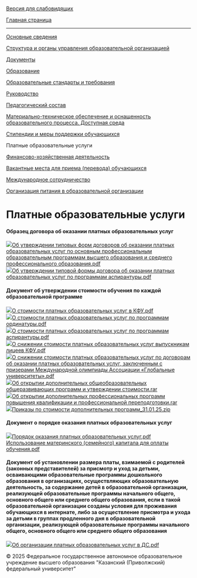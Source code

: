 [Версия для слабовидящих](javascript:chovz\(\))

[Главная страница](/)

* * *

[Основные сведения](/sveden/common/)

[Структура и органы управления образовательной организацией](/sveden/struct/)

[Документы](/sveden/document/)

[Образование](/sveden/education/)

[Образовательные стандарты и требования](/sveden/eduStandarts/)

[Руководство](/sveden/managers/)

[Педагогический состав](/sveden/employees/)

[Материально-техническое обеспечение и оснащенность образовательного процесса. Доступная среда](/sveden/objects/)

[Стипендии и меры поддержки обучающихся](/sveden/grants/)

Платные образовательные услуги

[Финансово-хозяйственная деятельность](/sveden/budget/)

[Вакантные места для приема (перевода) обучающихся](/sveden/vacant/)

[Международное сотрудничество](/sveden/inter/)

[Организация питания в образовательной организации](/sveden/catering/)

# Платные образовательные услуги

#### Образец договора об оказании платных образовательных услуг

![](/sveden/sign_img.bmp)[Об утверждении типовых форм договоров об оказании платных образовательных услуг по основным профессиональным образовательным программам высшего образования и среднего профессионального образования.pdf](/sveden/files/001935.pdf)  
![](/sveden/sign_img.bmp)[Об утверждении типовой формы договора об оказании платных образовательных услуг по программам аспирантуры.pdf](/sveden/files/001936.pdf)  


#### Документ об утверждении стоимости обучения по каждой образовательной программе

![](/sveden/sign_img.bmp)[О стоимости платных образовательных услуг в КФУ.pdf](/sveden/files/001930.pdf)  
![](/sveden/sign_img.bmp)[О стоимости платных образовательных услуг по программам ординатуры.pdf](/sveden/files/001931.pdf)  
![](/sveden/sign_img.bmp)[О стоимости платных образовательных услуг по программам аспирантуры.pdf](/sveden/files/001932.pdf)  
![](/sveden/sign_img.bmp)[О снижении стоимости платных образовательных услуг выпускникам лицеев КФУ.pdf](/sveden/files/001933.pdf)  
![](/sveden/sign_img.bmp)[О снижении стоимости платных образовательных услуг по договорам об оказании платных образовательных услуг, заключенным с призерами Международной олимпиады Ассоциации «Глобальные университеты».pdf](/sveden/files/001934.pdf)  
![](/sveden/sign_img.bmp)[Об открытии дополнительных общеобразовательных общеразвивающих программ и утверждении стоимости.rar](/sveden/files/001977.rar)  
![](/sveden/sign_img.bmp)[Об открытии дополнительных профессиональных программ повышения квалификации и профессиональной переподготовки.rar](/sveden/files/001978.rar)  
![](/sveden/sign_img.bmp)[Приказы по стоимости дополнительных программ_31.01.25.zip](/sveden/files/001995.zip)  


#### Документ о порядке оказания платных образовательных услуг

![](/sveden/sign_img.bmp)[Порядок оказания платных образовательных услуг.pdf](/sveden/files/001721.pdf)  
[Использование материнского (семейного) капитала для оплаты обучения.pdf](/sveden/files/001937.pdf)  


#### Документ об установлении размера платы, взимаемой с родителей (законных представителей) за присмотр и уход за детьми, осваивающими образовательные программы дошкольного образования в организациях, осуществляющих образовательную деятельность, за содержание детей в образовательной организации, реализующей образовательные программы начального общего, основного общего или среднего общего образования, если в такой образовательной организации созданы условия для проживания обучающихся в интернате, либо за осуществление присмотра и ухода за детьми в группах продленного дня в образовательной организации, реализующей образовательные программы начального общего, основного общего или среднего общего образования

![](/sveden/sign_img.bmp)[Об организации платных образовательных услуг в ДС.pdf](/sveden/files/001923.pdf)  


© 2025 Федеральное государственное автономное образовательное учреждение высшего образования "Казанский (Приволжский) федеральный университет"
